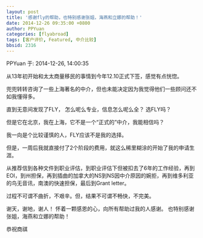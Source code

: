 ```yaml
---
layout: post
title: '感谢fly的帮助，也特别感谢张姐，海燕和立娜的帮助！'
date: 2014-12-26 09:35:00 +0800
author: PPYuan
categories: [flyabroad]
tags: [客户评价, Featured, 中介比较]
bbsid: 2316
---
```


PPYuan 于: 2014-12-26, 14:00:35

从13年初开始和太太商量移民的事情到今年12.10正式下签，感觉有点恍惚。 

兜兜转转咨询了一些上海著名的中介，但也未能决定因为我觉得他们一些顾问还不如我懂得多。

直到无意间发现了FLY， 怎么呢么专业，信息怎么呢么全？ 选FLY吗？ 

但是它在北京，我在上海，它不是一个“正式的”中介，我能相信吗？ 

我一向是个比较谨慎的人，FLY应该不是我的选择。

但是，一周后我就直接付了2个阶段的费用，就这么稀里糊涂的开始了我的申请生涯。 

从推荐信到各种文件到职业评估，到职业评估下但被扣去了6年的工作经验，再到EOI，到州担保，再到插曲的加拿大的NS到NS因中介原因的婉拒，再到维多利亚的鸟无音讯，南澳的快速担保，最后到Grant letter。 

过程不可谓不曲折，不艰辛。但，结果不可谓不畅快，不完美。

谢天，谢地，谢人！ 怀着一颗感恩的心，向所有帮助过我的人感谢。 也特别感谢张姐，海燕和立娜的帮助！

恭祝商祺
